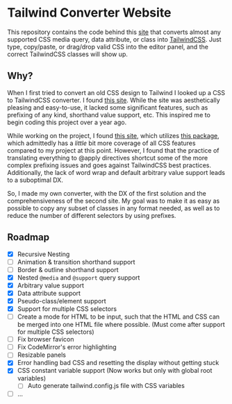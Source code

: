 # Tailwind Converter Website

This repository contains the code behind this [site](https://csstotailwind.vercel.app) that converts almost any supported CSS media query, data attribute, or class into [TailwindCSS](https://github.com/tailwindlabs/tailwindcss). Just type, copy/paste, or drag/drop valid CSS into the editor panel, and the correct TailwindCSS classes will show up.

## Why?

When I first tried to convert an old CSS design to Tailwind I looked up a CSS to TailwindCSS converter. I found [this site](https://tailwind-converter.netlify.app/). While the site was aesthetically pleasing and easy-to-use, it lacked some significant features, such as prefixing of any kind, shorthand value support, etc. This inspired me to begin coding this project over a year ago. 

While working on the project, I found [this site](https://transform.tools/css-to-tailwind), which utilizes [this package](https://github.com/Jackardios/css-to-tailwindcss), which admittedly has a *little* bit more coverage of all CSS features compared to my project at this point. However, I found that the practice of translating everything to @apply directives shortcut some of the more complex prefixing issues and goes against TailwindCSS best practices.  Additionally, the lack of word wrap and default arbitrary value support leads to a suboptimal DX.

So, I made my own converter, with the DX of the first solution and the comprehensiveness of the second site. My goal was to make it as easy as possible to copy any subset of classes in any format needed, as well as to reduce the number of different selectors by using prefixes.

## Roadmap

- [x] Recursive Nesting
- [ ] Animation & transition shorthand support
- [ ] Border & outline shorthand support
- [x] Nested `@media` and `@support` query support
- [x] Arbitrary value support
- [x] Data attribute support
- [x] Pseudo-class/element support 
- [x] Support for multiple CSS selectors
- [ ] Create a mode for HTML to be input, such that the HTML and CSS can be merged into one HTML file where possible. (Must come after support for multiple CSS selectors)
- [ ] Fix browser favicon
- [ ] Fix CodeMirror's error highlighting 
- [ ] Resizable panels
- [x] Error handling bad CSS and resetting the display without getting stuck
- [x] CSS constant variable support (Now works but only with global root variables)
	- [ ] Auto generate tailwind.config.js file with CSS variables
- [ ] ...
